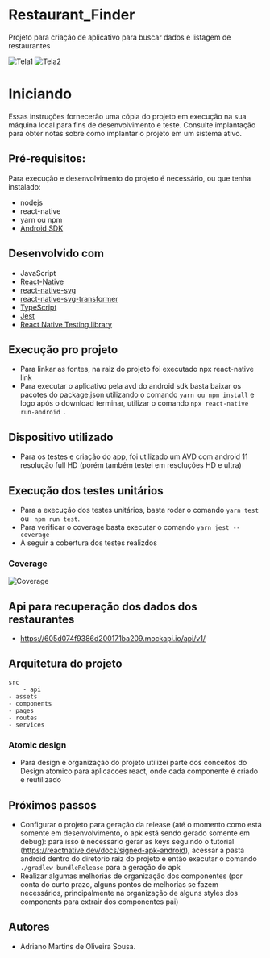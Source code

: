 # Restaurant_Finder
Projeto para criação de aplicativo para buscar dados e listagem de restaurantes

![Tela1](https://i.imgur.com/osbQg2d.png)
![Tela2](https://i.imgur.com/dRN4vRt.png)

# Iniciando
Essas instruções fornecerão uma cópia do projeto em execução na sua máquina local para fins de desenvolvimento e teste. Consulte implantação para obter notas sobre como implantar o projeto em
um sistema ativo.

## Pré-requisitos:
Para execução e desenvolvimento do projeto é necessário, ou que tenha instalado:
- nodejs
- react-native
- yarn ou npm
- [Android SDK](https://developer.android.com/studio?hl=pt&gclid=CjwKCAjwkN6EBhBNEiwADVfya0HQDwC1tW28XsrFEbeBj0ret04bk5BuRVbIPom6saQjwZn7J3fUsxoCzC0QAvD_BwE&gclsrc=aw.ds)


## Desenvolvido com
 - JavaScript
 - [React-Native](https://facebook.github.io/react-native/)
 - [react-native-svg](https://github.com/react-native-community/react-native-svg)
 - [react-native-svg-transformer](https://github.com/kristerkari/react-native-svg-transformer)
 - [TypeScript](https://www.typescriptlang.org/)
 - [Jest](https://jestjs.io/pt-BR/)
 - [React Native Testing library](https://testing-library.com/docs/react-native-testing-library/intro/)

## Execução pro projeto
 - Para linkar as fontes, na raiz do projeto foi executado npx react-native link
 - Para executar o aplicativo pela avd do android sdk basta baixar os pacotes do package.json
 utilizando o comando ``` yarn ou npm install ``` e logo após o download terminar, utilizar o comando ```npx react-native run-android ```.

## Dispositivo utilizado
  - Para os testes e criação do app, foi utilizado um AVD com android 11 resolução full HD (porém também testei em resoluções HD e ultra)

## Execução dos testes unitários
- Para a execução dos testes unitários, basta rodar o comando ``` yarn test ``` ou ``` npm run test```.
- Para verificar o coverage basta executar o comando ```yarn jest --coverage```
- A seguir a cobertura dos testes realizdos

### Coverage
![Coverage](https://i.imgur.com/OJzyalg.png)

## Api para recuperação dos dados dos restaurantes
- https://605d074f9386d200171ba209.mockapi.io/api/v1/


## Arquitetura do projeto
	src
		- api
    - assets
    - components
    - pages
    - routes
    - services


### Atomic design
 - Para design e organização do projeto utilizei parte dos conceitos do Design atomico para aplicacoes react, onde cada componente é criado e reutilizado


## Próximos passos
 - Configurar o projeto para geração da release (até o momento como está somente em desenvolvimento, o apk está sendo gerado somente em debug): para isso é necessario gerar as keys seguindo o tutorial (https://reactnative.dev/docs/signed-apk-android), acessar a pasta android dentro do diretorio raiz do projeto e então executar o comando ``` ./gradlew bundleRelease ``` para a geração do apk
 - Realizar algumas melhorias de organização dos componentes (por conta do curto prazo, alguns pontos de melhorias se fazem necessários, principalmente na organização de alguns styles dos components para extrair dos componentes pai)


## Autores
- Adriano Martins de Oliveira Sousa.

